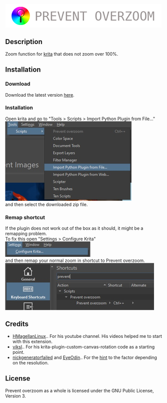 ![logo](./docs/prevent_overzoom_logo.png)

## Description
Zoom function for [krita](https://krita.org) that does not zoom over 100%.

## Installation

### Download
Download the latest version [here](https://github.com/theTschi/krita-extension-prevent-overzoom/releases).

### Installation
Open krita and go to "Tools > Scripts > Import Python Plugin from File..."\
![demo_open](./docs/import_plugin.jpg)\
and then select the downloaded zip file.

### Remap shortcut
If the plugin does not work out of the box as it should, it might be a remapping problem.\
To fix this open "Settings > Configure Krita"\
![demo_config](./docs/configure_krita.jpg)\
and then remap your normal zoom in shortcut to Prevent overzoom.\
![demo_remap](./docs/remap_shortcut.jpg)

## Credits
* [HMagellanLinux](https://www.youtube.com/@hmagellanlinux307)..
For his youtube channel. His videos helped me to start with this extension.
* [viksl](https://github.com/viksl)..
For his krita-plugin-custom-canvas-rotation code as a starting point.
* [nickgeneratorfailed](https://krita-artists.org/u/nickgeneratorfailed/summary) and [EyeOdin](https://krita-artists.org/u/EyeOdin/summary)..
For the [hint](https://krita-artists.org/t/canvas-class-what-does-zoomlevel-returns-compared-to-setzoomlevel-manual-link-inside/15702) to the factor depending on the resolution.

## License
Prevent overzoom as a whole is licensed under the GNU Public License, Version 3.

